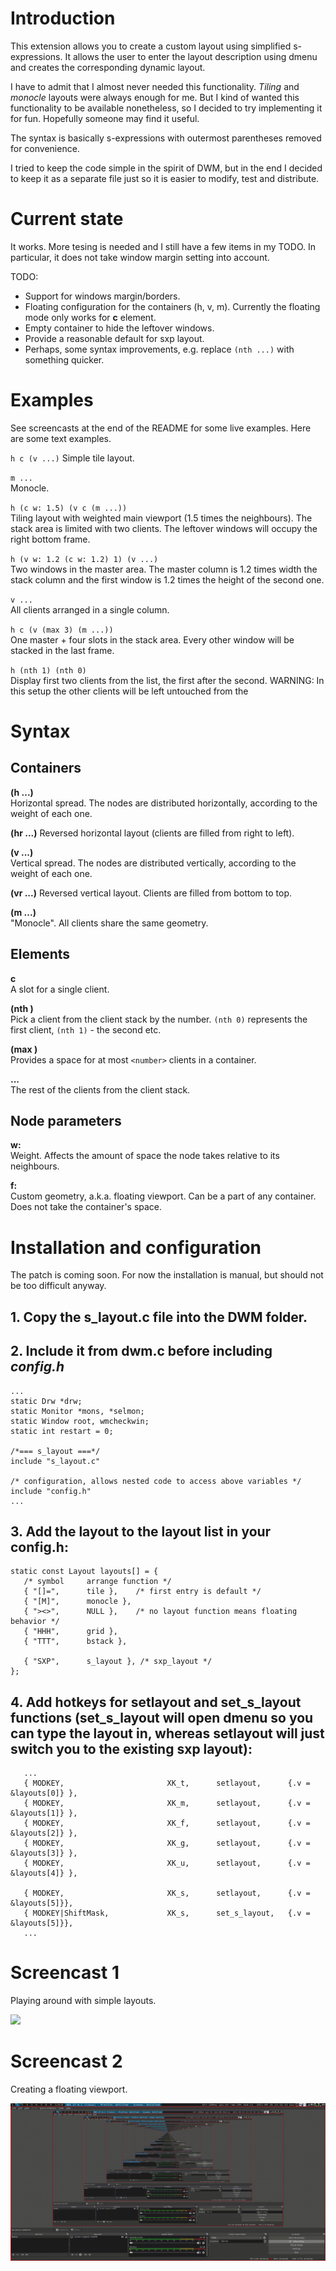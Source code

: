 # Introduction
This extension allows you to create a custom layout using simplified s-expressions.
It allows the user to enter the layout description using dmenu and creates the corresponding dynamic layout.

I have to admit that I almost never needed this functionality. *Tiling* and *monocle* layouts were always enough for me.
But I kind of wanted this functionality to be available nonetheless, so I decided to try implementing it for fun.
Hopefully someone may find it useful.

The syntax is basically s-expressions with outermost parentheses removed for convenience.

I tried to keep the code simple in the spirit of DWM, but in the end I decided to keep it as a separate file just so
it is easier to modify, test and distribute.

# Current state

It works. More tesing is needed and I still have a few items in my TODO. In particular, it does not take window margin
setting into account.

TODO:

- Support for windows margin/borders.
- Floating configuration for the containers (h, v, m). Currently the floating mode only works for **c** element.
- Empty container to hide the leftover windows.
- Provide a reasonable default for sxp layout.
- Perhaps, some syntax improvements, e.g. replace `(nth ...)` with something quicker.

# Examples

See screencasts at the end of the README for some live examples.
Here are some text examples.

`h c (v ...)`
Simple tile layout.

`m ...`  
Monocle.

`h (c w: 1.5) (v c (m ...))`  
Tiling layout with weighted main viewport (1.5 times the neighbours).
The stack area is limited with two clients. The leftover windows will occupy the right bottom frame.

`h (v w: 1.2 (c w: 1.2) 1) (v ...)`  
Two windows in the master area. The master column is 1.2 times width the stack column and the first window is 1.2 times
the height of the second one.

`v ...`  
All clients arranged in a single column.

`h c (v (max 3) (m ...))`  
One master + four slots in the stack area. Every other window will be stacked in the last frame.

`h (nth 1) (nth 0)`  
Display first two clients from the list, the first after the second.
WARNING: In this setup the other clients will be left untouched from the 

# Syntax
## Containers
**(h ...)**  
Horizontal spread.
The nodes are distributed horizontally, according to the weight of each one.

**(hr ...)**
Reversed horizontal layout (clients are filled from right to left).

**(v ...)**  
Vertical spread.
The nodes are distributed vertically, according to the weight of each one.

**(vr ...)**
Reversed vertical layout. Clients are filled from bottom to top.

**(m ...)**  
"Monocle". All clients share the same geometry.

## Elements
**c**  
A slot for a single client. 

**(nth <number>)**  
Pick a client from the client stack by the number.
`(nth 0)` represents the first client, `(nth 1)` - the second etc.

**(max <number>)**  
Provides a space for at most `<number>` clients in a container.

**...**  
The rest of the clients from the client stack.

## Node parameters
**w: <number>**  
Weight. Affects the amount of space the node takes relative to its neighbours.

**f: <x> <y> <width> <height>**  
Custom geometry, a.k.a. floating viewport. Can be a part of any container. Does not take the container's space.

# Installation and configuration

The patch is coming soon. For now the installation is manual, but should not be too difficult anyway.

## 1. Copy the s_layout.c file into the DWM folder.
## 2. Include it from dwm.c before including *config.h*
```
...
static Drw *drw;
static Monitor *mons, *selmon;
static Window root, wmcheckwin;
static int restart = 0;

/*=== s_layout ===*/
include "s_layout.c"

/* configuration, allows nested code to access above variables */
include "config.h"
...
```

## 3. Add the layout to the layout list in your config.h:  
```
static const Layout layouts[] = {
   /* symbol     arrange function */
   { "[]=",      tile },    /* first entry is default */
   { "[M]",      monocle },
   { "><>",      NULL },    /* no layout function means floating behavior */
   { "HHH",      grid },
   { "TTT",      bstack },

   { "SXP",      s_layout }, /* sxp_layout */
};
```

## 4. Add hotkeys for setlayout and set_s_layout functions (set_s_layout will open dmenu so you can type the layout in, whereas setlayout will just switch you to the existing sxp layout):
```
   ...
   { MODKEY,                       XK_t,      setlayout,      {.v = &layouts[0]} },
   { MODKEY,                       XK_m,      setlayout,      {.v = &layouts[1]} },
   { MODKEY,                       XK_f,      setlayout,      {.v = &layouts[2]} },
   { MODKEY,                       XK_g,      setlayout,      {.v = &layouts[3]} },
   { MODKEY,                       XK_u,      setlayout,      {.v = &layouts[4]} },

   { MODKEY,                       XK_s,      setlayout,      {.v = &layouts[5]}},
   { MODKEY|ShiftMask,             XK_s,      set_s_layout,   {.v = &layouts[5]}},
   ...
```

# Screencast 1

Playing around with simple layouts.

![](Screencast-1.gif)

# Screencast 2

Creating a floating viewport.

![](Screencast-2.gif)
